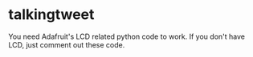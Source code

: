 talkingtweet
============
You need Adafruit's LCD related python code to work.
If you don't have LCD, just comment out these code.
